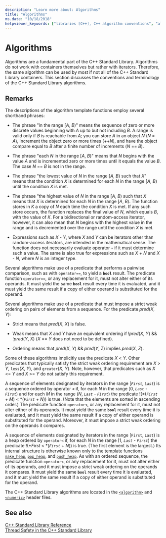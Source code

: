 ```yaml
---
description: "Learn more about: Algorithms"
title: "Algorithms"
ms.date: "10/18/2018"
helpviewer_keywords: ["libraries [C++], C++ algorithm conventions", "algorithms [C++], C++", "C++ Standard Library, algorithms", "algorithm template function C++ library conventions", "conventions [C++], C++ algorithm"]
---
```

# Algorithms

Algorithms are a fundamental part of the C++ Standard Library. Algorithms do not work with containers themselves but rather with iterators. Therefore, the same algorithm can be used by most if not all of the C++ Standard Library containers. This section discusses the conventions and terminology of the C++ Standard Library algorithms.

## Remarks

The descriptions of the algorithm template functions employ several shorthand phrases:

- The phrase "in the range \[*A*, *B*)" means the sequence of zero or more discrete values beginning with *A* up to but not including *B*. A range is valid only if *B* is reachable from *A;* you can store *A* in an object *N* (*N* = *A*), increment the object zero or more times (++*N*), and have the object compare equal to *B* after a finite number of increments (*N* == *B*).

- The phrase "each *N* in the range \[*A*, *B*)" means that *N* begins with the value *A* and is incremented zero or more times until it equals the value *B*. The case *N* == *B* is not in the range.

- The phrase "the lowest value of *N* in the range \[*A*, *B*) such that *X*" means that the condition *X* is determined for each *N* in the range \[*A*, *B*) until the condition *X* is met.

- The phrase "the highest value of *N* in the range \[*A*, *B*) such that *X* means that *X* is determined for each *N* in the range \[*A*, *B*). The function stores in *K* a copy of *N* each time the condition *X* is met. If any such store occurs, the function replaces the final value of *N*, which equals *B*, with the value of *K*. For a bidirectional or random-access iterator, however, it can also mean that *N* begins with the highest value in the range and is decremented over the range until the condition *X* is met.

- Expressions such as *X* - *Y*, where *X* and *Y* can be iterators other than random-access iterators, are intended in the mathematical sense. The function does not necessarily evaluate operator **-** if it must determine such a value. The same is also true for expressions such as *X* + *N* and *X* - *N*, where *N* is an integer type.

Several algorithms make use of a predicate that performs a pairwise comparison, such as with `operator==`, to yield a **`bool`** result. The predicate function `operator==`, or any replacement for it, must not alter either of its operands. It must yield the same **`bool`** result every time it is evaluated, and it must yield the same result if a copy of either operand is substituted for the operand.

Several algorithms make use of a predicate that must impose a strict weak ordering on pairs of elements from a sequence. For the predicate *pred*(*X*, *Y*):

- Strict means that *pred*(*X*, *X*) is false.

- Weak means that *X* and *Y* have an equivalent ordering if \!*pred*(*X*, *Y*) && \!*pred*(*Y*, *X*) (*X* == *Y* does not need to be defined).

- Ordering means that *pred*(*X*, *Y*) && *pred*(*Y*, *Z*) implies *pred*(*X*, *Z*).

Some of these algorithms implicitly use the predicate *X* \< *Y*. Other predicates that typically satisfy the strict weak ordering requirement are *X* > *Y*, `less`(*X*, *Y*), and `greater`(*X*, *Y*). Note, however, that predicates such as *X* \<= *Y* and *X* >= *Y* do not satisfy this requirement.

A sequence of elements designated by iterators in the range \[*`First`*, *`Last`*) is a sequence ordered by operator **`<`** if, for each *N* in the range \[0, *`Last`* - *`First`*) and for each *M* in the range (*N*, *`Last`* - *`First`*) the predicate \!(\*(*`First`* + *M*) < \*(*`First`* + *N*)) is true. (Note that the elements are sorted in ascending order.) The predicate function `operator<`, or any replacement for it, must not alter either of its operands. It must yield the same **`bool`** result every time it is evaluated, and it must yield the same result if a copy of either operand is substituted for the operand. Moreover, it must impose a strict weak ordering on the operands it compares.

A sequence of elements designated by iterators in the range \[`First`, `Last`) is a heap ordered by `operator<` if, for each *N* in the range \[1, *`Last`* - *`First`*) the predicate \!(\*_First_ < \*(*`First`* + *N*)) is true. (The first element is the largest.) Its internal structure is otherwise known only to the template functions [`make_heap`](algorithm-functions.md#make_heap), [`pop_heap`](algorithm-functions.md#pop_heap), and [`push_heap`](algorithm-functions.md#push_heap). As with an ordered sequence, the predicate function `operator<`, or any replacement for it, must not alter either of its operands, and it must impose a strict weak ordering on the operands it compares. It must yield the same **`bool`** result every time it is evaluated, and it must yield the same result if a copy of either operand is substituted for the operand.

The C++ Standard Library algorithms are located in the [`<algorithm>`](algorithm.md) and [`<numeric>`](numeric.md) header files.

## See also

[C++ Standard Library Reference](cpp-standard-library-reference.md)\
[Thread Safety in the C++ Standard Library](thread-safety-in-the-cpp-standard-library.md)
